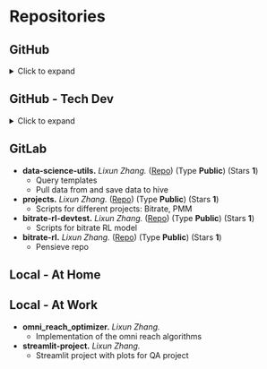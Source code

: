 # Repositories

## GitHub
<details>
<summary> Click to expand </summary>

- **1point3acres.** *Lixun Zhang.* ([Repo](https://github.com/lixzhang/1point3acres)) (Type **Private**) (Stars **NA**)
    - Compiled questions from 1point3acres
- **datamasked.com.** *Lixun Zhang.* ([Repo](https://github.com/lixzhang/datamasked.com)) (Type **Private**) (Stars **NA**)
    - Questions and answers for datamasked.com questions
- **data-science-utils.** *Lixun Zhang.* ([Repo](https://github.com/lixzhang/data-science-utils)) (Type **Private**) (Stars **NA**)
    - Common commands in Python, R, and SQL
- **leetcode.** *Lixun Zhang.* ([Repo](https://github.com/lixzhang/leetcode)) (Type **Private**) (Stars **NA**)
    - Summary of my solutions to Leetcode Python and SQL questions
</details>

## GitHub - Tech Dev
<details>
<summary> Click to expand </summary>
- **roku.** *Lixun Zhang.* ([Repo](https://github.com/lixzhang/roku)) (Type **Private**) (Stars **NA**)
    - Admin info at Roku
- **ads-reach.** *Lixun Zhang*. ([Repo](https://github.com/lixzhang/ads-reach)) (Type **Private**) (Stars **NA**)
    - First implementation of omni-reach-optimization    
- **AIDemo.** *Lixun Zhang.* 
    - Using ChatGPT API to generate contents for AI demo at Roku

</details>

## GitLab
- **data-science-utils.** *Lixun Zhang.* ([Repo](https://gitlab.eng.roku.com/data-analytics/data-science-utils)) (Type **Public**) (Stars **1**)
    - Query templates
    - Pull data from and save data to hive
- **projects.** *Lixun Zhang.* ([Repo](https://gitlab.eng.roku.com/lzhang/projects)) (Type **Public**) (Stars **1**)
    - Scripts for different projects: Bitrate, PMM
- **bitrate-rl-devtest.** *Lixun Zhang.* ([Repo](https://gitlab.eng.roku.com/lzhang/bitrate-rl-devtest)) (Type **Public**) (Stars **1**)
    - Scripts for bitrate RL model
- **bitrate-rl.** *Lixun Zhang.* ([Repo](https://gitlab.eng.roku.com/data-analytics/bitrate-rl)) (Type **Public**) (Stars **1**)
    - Pensieve repo    

## Local - At Home


## Local - At Work
- **omni_reach_optimizer.** *Lixun Zhang.* 
    - Implementation of the omni reach algorithms
- **streamlit-project.** *Lixun Zhang.* 
    - Streamlit project with plots for QA project


